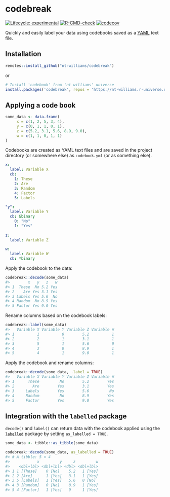 
<!-- README.md is generated from README.Rmd. Please edit that file -->

# codebreak

<!-- badges: start -->

[![Lifecycle:
experimental](https://img.shields.io/badge/lifecycle-experimental-orange.svg)](https://lifecycle.r-lib.org/articles/stages.html#experimental)
[![R-CMD-check](https://github.com/nt-williams/dictionary/workflows/R-CMD-check/badge.svg)](https://github.com/nt-williams/dictionary/actions)
[![codecov](https://codecov.io/gh/nt-williams/codebook/branch/main/graph/badge.svg?token=QGGA7OE5UY)](https://codecov.io/gh/nt-williams/codebook)

<!-- badges: end -->

Quickly and easily label your data using codebooks saved as a
[YAML](https://yaml.org/) text file.

## Installation

``` r
remotes::install_github("nt-williams/codebreak")
```

or

``` r
# Install 'codebook' from 'nt-williams' universe
install.packages('codebreak', repos = 'https://nt-williams.r-universe.dev')
```

## Applying a code book

``` r
some_data <- data.frame(
     x = c(1, 2, 5, 3, 4),
     y = c(0, 1, 1, 0, 1), 
     z = c(5.2, 3.1, 5.6, 8.9, 9.0), 
     w = c(1, 1, 0, 1, 1)
)
```

Codebooks are created as YAML text files and are saved in the project
directory (or somewhere else) as `codebook.yml` (or as something else).

``` yaml
x:
  label: Variable X
  cb:
    1: These
    2: Are
    3: Random
    4: Factor
    5: Labels

"y":
  label: Variable Y
  cb: &binary
    0: "No"
    1: "Yes"
    
z:
  label: Variable Z

w:
  label: Variable W
  cb: *binary
```

Apply the codebook to the data:

``` r
codebreak::decode(some_data)
#>        x   y   z   w
#> 1  These  No 5.2 Yes
#> 2    Are Yes 3.1 Yes
#> 3 Labels Yes 5.6  No
#> 4 Random  No 8.9 Yes
#> 5 Factor Yes 9.0 Yes
```

Rename columns based on the codebook labels:

``` r
codebreak::label(some_data)
#>   Variable X Variable Y Variable Z Variable W
#> 1          1          0        5.2          1
#> 2          2          1        3.1          1
#> 3          5          1        5.6          0
#> 4          3          0        8.9          1
#> 5          4          1        9.0          1
```

Apply the codebook and rename columns:

``` r
codebreak::decode(some_data, .label = TRUE)
#>   Variable X Variable Y Variable Z Variable W
#> 1      These         No        5.2        Yes
#> 2        Are        Yes        3.1        Yes
#> 3     Labels        Yes        5.6         No
#> 4     Random         No        8.9        Yes
#> 5     Factor        Yes        9.0        Yes
```

## Integration with the `labelled` package

`decode()` and `label()` can return data with the codebook applied using
the [`labelled`](https://CRAN.R-project.org/package=labelled) package by
setting `as_labelled = TRUE`.

``` r
some_data <- tibble::as_tibble(some_data)

codebreak::decode(some_data, as_labelled = TRUE)
#> # A tibble: 5 × 4
#>            x         y     z         w
#>    <dbl+lbl> <dbl+lbl> <dbl> <dbl+lbl>
#> 1 1 [These]    0 [No]    5.2   1 [Yes]
#> 2 2 [Are]      1 [Yes]   3.1   1 [Yes]
#> 3 5 [Labels]   1 [Yes]   5.6   0 [No] 
#> 4 3 [Random]   0 [No]    8.9   1 [Yes]
#> 5 4 [Factor]   1 [Yes]   9     1 [Yes]
```
